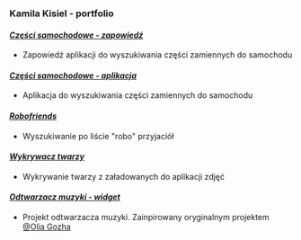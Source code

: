 ### Kamila Kisiel - portfolio


#### *[Części samochodowe - zapowiedź](https://github.com/infoshareacademy/jfdz7-swiezaki)*
- Zapowiedź aplikacji do wyszukiwania części zamiennych do samochodu
#### *[Części samochodowe - aplikacja](https://github.com/infoshareacademy/jfdz7-swiezaki-app)*
- Aplikacja do wyszukiwania części zamiennych do samochodu
#### *[Robofriends](https://github.com/KamilaKisiel/robofriends)*
- Wyszukiwanie po liście "robo" przyjaciół 
#### *[Wykrywacz twarzy](https://github.com/KamilaKisiel/facerecognitiondetector)*
- Wykrywanie twarzy z załadowanych do aplikacji zdjęć 
#### *[Odtwarzacz muzyki - widget](https://github.com/KamilaKisiel/widgettask)*
- Projekt odtwarzacza muzyki. Zainpirowany oryginalnym projektem [@Olia Gozha](https://dribbble.com/shots/1391899-Music-Player)